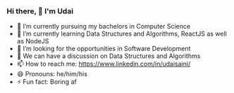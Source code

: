 ### Hi there, 👋 I'm Udai


- 🔭 I’m currently pursuing my bachelors in Computer Science  
- 🌱 I’m currently learning Data Structures and Algorithms, ReactJS as well as NodeJS
- 👯 I’m looking for the opportunities in Software Development
- 💬 We can have a discussion on Data Structures and Algorithms 
- 📫 How to reach me: https://www.linkedin.com/in/udaisaini/
- 😄 Pronouns: he/him/his
- ⚡ Fun fact: Boring af

